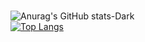 ###
![Anurag's GitHub stats-Dark](https://github-readme-stats.vercel.app/api?username=AshwinBalakrishna-official&hide=issues&show_icons=true&theme=merko) <br/>
[![Top Langs](https://github-readme-stats.vercel.app/api/top-langs/?username=AshwinBalakrishna-official&layout=compact)](https://github.com/anuraghazra/github-readme-stats)


<!--
**AshwinBalakrishna-official/AshwinBalakrishna-official** is a ✨ _special_ ✨ repository because its `README.md` (this file) appears on your GitHub profile.

Here are some ideas to get you started:

- 🔭 I’m currently working on ...
- 🌱 I’m currently learning ...
- 👯 I’m looking to collaborate on ...
- 🤔 I’m looking for help with ...
- 💬 Ask me about ...
- 📫 How to reach me: ...
- 😄 Pronouns: ...
- ⚡ Fun fact: ...
-->
